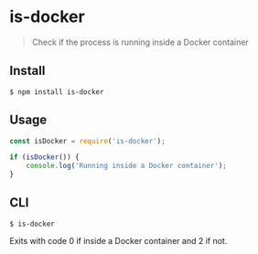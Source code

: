 # is-docker

> Check if the process is running inside a Docker container

## Install

```
$ npm install is-docker
```

## Usage

```js
const isDocker = require('is-docker');

if (isDocker()) {
	console.log('Running inside a Docker container');
}
```

## CLI

```
$ is-docker
```

Exits with code 0 if inside a Docker container and 2 if not.

